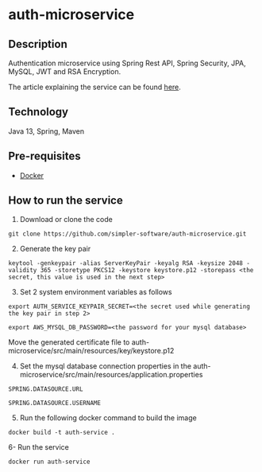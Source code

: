 # auth-microservice

## Description
Authentication microservice using Spring Rest API, Spring Security, JPA, MySQL, JWT and RSA Encryption.

The article explaining the service can be found [here](https://simplersoftware.io/secure-backend-apis-using-a-custom-authentication-microservice/).

## Technology
Java 13, Spring, Maven

## Pre-requisites 
- [Docker](https://www.docker.com/get-started) 

## How to run the service
1. Download or clone the code

`git clone https://github.com/simpler-software/auth-microservice.git`


2. Generate the key pair

`keytool -genkeypair -alias ServerKeyPair -keyalg RSA -keysize 2048 -validity 365 -storetype PKCS12 -keystore keystore.p12 -storepass <the secret, this value is used in the next step>`


3. Set 2 system environment variables as follows

`export AUTH_SERVICE_KEYPAIR_SECRET=<the secret used while generating the key pair in step 2>`

`export AWS_MYSQL_DB_PASSWORD=<the password for your mysql database>`

Move the generated certificate file to auth-microservice/src/main/resources/key/keystore.p12


4. Set the mysql database connection properties in the auth-microservice/src/main/resources/application.properties

`SPRING.DATASOURCE.URL`

`SPRING.DATASOURCE.USERNAME`


5. Run the following docker command to build the image

`docker build -t auth-service .`


6- Run the service

`docker run auth-service`
